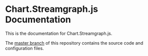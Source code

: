 # Chart.Streamgraph.js Documentation

This is the documentation for Chart.Streamgraph.js. 

The [master branch](https://www.github.com/tmroyal/Chart.Streamgraph) of 
this repository contains the source code and configuration files.
